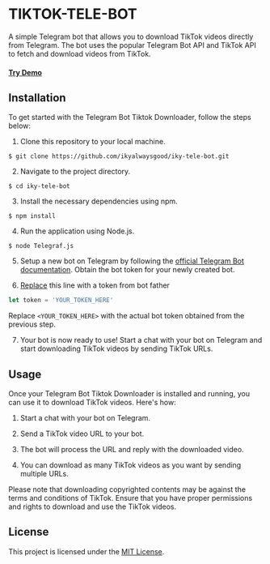 # TIKTOK-TELE-BOT

A simple Telegram bot that allows you to download TikTok videos directly from Telegram. The bot uses the popular Telegram Bot API and TikTok API to fetch and download videos from TikTok.
#### [Try Demo](https://t.me/tikdl_tele_bot)

## Installation

To get started with the Telegram Bot Tiktok Downloader, follow the steps below:

1. Clone this repository to your local machine.

```shell
$ git clone https://github.com/ikyalwaysgood/iky-tele-bot.git
```

2. Navigate to the project directory.

```shell
$ cd iky-tele-bot
```

3. Install the necessary dependencies using npm.

```shell
$ npm install
```

4. Run the application using Node.js.

```shell
$ node Telegraf.js
```

5. Setup a new bot on Telegram by following the [official Telegram Bot documentation](https://core.telegram.org/bots#botfather). Obtain the bot token for your newly created bot.

6. [Replace](https://github.com/BOTCAHX/tiktok-tele-bot/blob/5c36c6b470d85db9570be1971ba7775386ae06b9/Telegraf.js#L41) this line with a token from bot father

```javascript
let token = 'YOUR_TOKEN_HERE'
```

Replace `<YOUR_TOKEN_HERE>` with the actual bot token obtained from the previous step.

7. Your bot is now ready to use! Start a chat with your bot on Telegram and start downloading TikTok videos by sending TikTok URLs.

## Usage

Once your Telegram Bot Tiktok Downloader is installed and running, you can use it to download TikTok videos. Here's how:

1. Start a chat with your bot on Telegram.

2. Send a TikTok video URL to your bot.

3. The bot will process the URL and reply with the downloaded video.

4. You can download as many TikTok videos as you want by sending multiple URLs.

Please note that downloading copyrighted contents may be against the terms and conditions of TikTok. Ensure that you have proper permissions and rights to download and use the TikTok videos.

## License

This project is licensed under the [MIT License](LICENSE).
